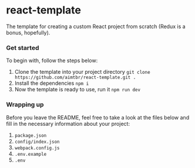 # react-template

The template for creating a custom React project from scratch (Redux is a bonus, hopefully).

### Get started

To begin with, follow the steps below:

1. Clone the template into your project directory `git clone https://github.com/aimtbr/react-template.git .`
2. Install the dependencies `npm i`
3. Now the template is ready to use, run it `npm run dev`

### Wrapping up

Before you leave the README, feel free to take a look at the files below and fill in the necessary information about your project:

1. `package.json`
2. `config/index.json`
3. `webpack.config.js`
4. `.env.example`
5. `.env`
